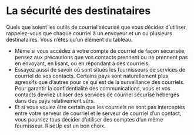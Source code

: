 [Title]: # (La sécurité des destinataires)
[Order]: # (8)

# La sécurité des destinataires

Quels que soient les outils de courriel sécurisé que vous décidez d’utiliser, rappelez-vous que chaque courriel à un envoyeur et un ou plusieurs destinataires. Vous n’êtes qu’un élément du tableau.

* Même si vous accédez à votre compte de courriel de façon sécurisée, pensez aux précautions que vos contacts prennent ou ne prennent pas en envoyant, en lisant, ou en répondant à des courriels.
* Essayez aussi de savoir où sont situés les fournisseurs de services de courriel de vos contacts. Certains pays sont naturellement plus agressifs que d’autres pour ce qui est de la surveillance des courriels. Pour garantir la confidentialité des communications, vous et vos contacts devriez utiliser des services de courriel sécurisé hébergés dans des pays relativement sûrs.
* Et si vous voulez être certain que les courriels ne sont pas interceptés entre votre serveur de courriel et le serveur de courriel d’un contact, vous pourriez tous décider d’utiliser des comptes d’un même fournisseur. RiseUp est un bon choix.